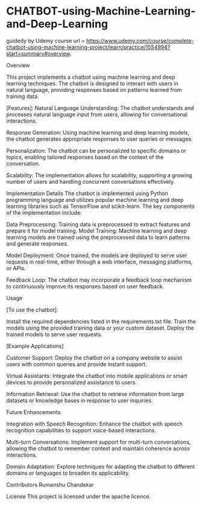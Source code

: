 # CHATBOT-using-Machine-Learning-and-Deep-Learning
guidedy by Udemy course url = https://www.udemy.com/course/complete-chatbot-using-machine-learning-project/learn/practice/1554994?start=summary#overview.

Overview

This project implements a chatbot using machine learning and deep learning techniques. The chatbot is designed to interact with users in natural language, providing responses based on patterns learned from training data.

[Features]:
Natural Language Understanding: The chatbot understands and processes natural language input from users, allowing for conversational interactions.

Response Generation: Using machine learning and deep learning models, the chatbot generates appropriate responses to user queries or messages.

Personalization: The chatbot can be personalized to specific domains or topics, enabling tailored responses based on the context of the conversation.

Scalability: The implementation allows for scalability, supporting a growing number of users and handling concurrent conversations effectively.

Implementation Details
The chatbot is implemented using Python programming language and utilizes popular machine learning and deep learning libraries such as TensorFlow and scikit-learn. The key components of the implementation include:

Data Preprocessing: Training data is preprocessed to extract features and prepare it for model training.
Model Training: Machine learning and deep learning models are trained using the preprocessed data to learn patterns and generate responses.

Model Deployment: Once trained, the models are deployed to serve user requests in real-time, either through a web interface, messaging platforms, or APIs.

Feedback Loop: The chatbot may incorporate a feedback loop mechanism to continuously improve its responses based on user feedback.

Usage

[To use the chatbot]:

Install the required dependencies listed in the requirements.txt file.
Train the models using the provided training data or your custom dataset.
Deploy the trained models to serve user requests.

[Example Applications]

Customer Support: Deploy the chatbot on a company website to assist users with common queries and provide instant support.

Virtual Assistants: Integrate the chatbot into mobile applications or smart devices to provide personalized assistance to users.

Information Retrieval: Use the chatbot to retrieve information from large datasets or knowledge bases in response to user inquiries.

Future Enhancements

Integration with Speech Recognition: Enhance the chatbot with speech recognition capabilities to support voice-based interactions.

Multi-turn Conversations: Implement support for multi-turn conversations, allowing the chatbot to remember context and maintain coherence across interactions.

Domain Adaptation: Explore techniques for adapting the chatbot to different domains or languages to broaden its applicability.

Contributors
Rumanshu Chandekar

License
This project is licensed under the apache licence.